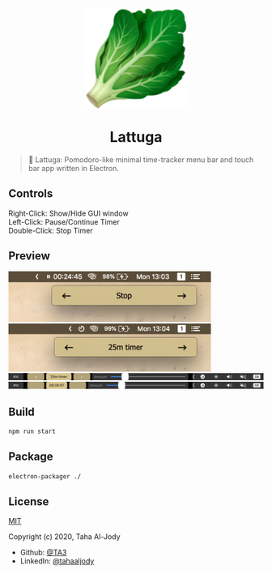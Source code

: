 <p align="center"><img width="200px" align="center" src="https://github.com/TA3/lattuga/raw/master/icon.png"></p>
<h1 style="text-align:center;">Lattuga</h1>

> 🥬 Lattuga: Pomodoro-like minimal time-tracker menu bar and touch bar app written in Electron.


## Controls
Right-Click: Show/Hide GUI window
<br>
Left-Click: Pause/Continue Timer
<br>
Double-Click: Stop Timer


## Preview
<img width="400px" src="https://github.com/TA3/lattuga/raw/master/screenshot/mb1.png">
<img width="400px" src="https://github.com/TA3/lattuga/raw/master/screenshot/mb2.png">
<img src="https://github.com/TA3/lattuga/raw/master/screenshot/tb1.png">
<img src="https://github.com/TA3/lattuga/raw/master/screenshot/tb2.png">


## Build
```bash
npm run start
```

## Package
```bash
electron-packager ./
```
  
## License

[MIT](https://opensource.org/licenses/MIT) 

Copyright (c) 2020, Taha Al-Jody


- Github: [@TA3](https://github.com/TA3)
- LinkedIn: [@tahaaljody](https://linkedin.com/in/tahaaljody)
